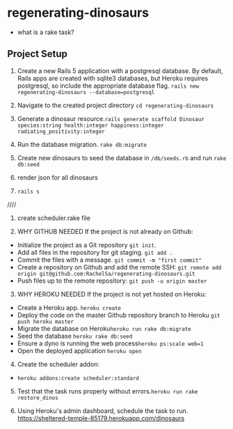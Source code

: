 # regenerating-dinosaurs

- what is a rake task?

## Project Setup
1. Create a new Rails 5 application with a postgresql database. By default, Rails apps are created with sqlite3 databases, but Heroku requires postgresql, so include the appropriate database flag.
 ```rails new regenerating-dinosaurs --database=postgresql```

2. Navigate to the created project directory ```cd regenerating-dinosaurs```

3. Generate a dinosaur resource.```rails generate scaffold Dinosaur species:string health:integer happiness:integer radiating_positivity:integer```

4. Run the database migration. ```rake db:migrate```

5. Create new dinosaurs to seed the database in `/db/seeds.rb` and run ```rake db:seed```

6. render json for all dinosaurs

7. ```rails s```

////

1. create scheduler.rake file

2. WHY GITHUB NEEDED
If the project is not already on Github:
 - Initialize the project as a Git repository ```git init```.
 - Add all files in the repository for git staging. ```git add .```
 - Commit the files with a message. ```git commit -m "first commit"```
 - Create a repository on Github and add the remote SSH: ```git remote add origin git@github.com:RachelSa/regenerating-dinosaurs.git```
 - Push files up to the remote repository: ```git push -u origin master```

3. WHY HEROKU NEEDED
If the project is not yet hosted on Heroku:
  - Create a Heroku app. ```heroku create```
  - Deploy the code on the master Github repository branch to Heroku ```git push heroku master```
  - Migrate the database on Heroku```heroku run rake db:migrate```
  - Seed the database ```heroku rake db:seed```
  - Ensure a dyno is running the web process```heroku ps:scale web=1```
  - Open the deployed application ```heroku open```  

4. Create the scheduler addon:
  - ```heroku addons:create scheduler:standard```

5. Test that the task runs properly without errors.```heroku run rake restore_dinos```

6. Using Heroku's admin dashboard, schedule the task to run.
https://sheltered-temple-85179.herokuapp.com/dinosaurs
